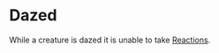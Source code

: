 # Dazed

While a creature is dazed it is unable to take [Reactions](../Game%20Procedures/Reaction.md).